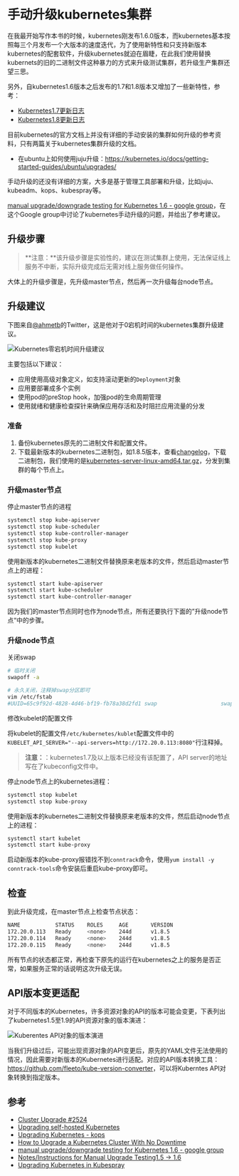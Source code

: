 # 手动升级kubernetes集群

在我最开始写作本书的时候，kubernetes刚发布1.6.0版本，而kubernetes基本按照每三个月发布一个大版本的速度迭代，为了使用新特性和只支持新版本kubernetes的配套软件，升级kubernetes就迫在眉睫，在此我们使用替换kubernets的旧的二进制文件这种暴力的方式来升级测试集群，若升级生产集群还望三思。

另外，自kubernetes1.6版本之后发布的1.7和1.8版本又增加了一些新特性，参考：

- [Kubernetes1.7更新日志](../appendix/kubernetes-1.7-changelog.md)
- [Kubernetes1.8更新日志](../appendix/kubernetes-1.8-changelog.md)

目前kubernetes的官方文档上并没有详细的手动安装的集群如何升级的参考资料，只有两篇关于kubernetes集群升级的文档。

- 在ubuntu上如何使用juju升级：https://kubernetes.io/docs/getting-started-guides/ubuntu/upgrades/

手动升级的还没有详细的方案，大多是基于管理工具部署和升级，比如juju、kubeadm、kops、kubespray等。

[manual upgrade/downgrade testing for Kubernetes 1.6 - google group](https://groups.google.com/forum/#!topic/kubernetes-dev/jDbGKAsfo4Q)，在这个Google group中讨论了kubernetes手动升级的问题，并给出了参考建议。

## 升级步骤

> **注意：**该升级步骤是实验性的，建议在测试集群上使用，无法保证线上服务不中断，实际升级完成后无需对线上服务做任何操作。

大体上的升级步骤是，先升级master节点，然后再一次升级每台node节点。

## 升级建议

下图来自[@ahmetb](https://twitter.com/ahmetb)的Twitter，这是他对于0宕机时间的kubernetes集群升级建议。

![Kubernetes零宕机时间升级建议](../images/zero-downtime-kubernetes-upgrade-tips.jpg)

主要包括以下建议：

- 应用使用高级对象定义，如支持滚动更新的`Deployment`对象
- 应用要部署成多个实例
- 使用pod的preStop hook，加强pod的生命周期管理
- 使用就绪和健康检查探针来确保应用存活和及时阻拦应用流量的分发

### 准备

1. 备份kubernetes原先的二进制文件和配置文件。
2. 下载最新版本的kubernetes二进制包，如1.8.5版本，查看[changelog](https://github.com/kubernetes/kubernetes/blob/master/CHANGELOG-1.8.md)，下载二进制包，我们使用的是[kubernetes-server-linux-amd64.tar.gz](https://dl.k8s.io/v1.8.5/kubernetes-server-linux-amd64.tar.gz)，分发到集群的每个节点上。

### 升级master节点

停止master节点的进程

```bash
systemctl stop kube-apiserver
systemctl stop kube-scheduler
systemctl stop kube-controller-manager
systemctl stop kube-proxy
systemctl stop kubelet
```

使用新版本的kubernetes二进制文件替换原来老版本的文件，然后启动master节点上的进程：

```bash
systemctl start kube-apiserver
systemctl start kube-scheduler
systemctl start kube-controller-manager
```

因为我们的master节点同时也作为node节点，所有还要执行下面的”升级node节点“中的步骤。

### 升级node节点

关闭swap

```bash
# 临时关闭
swapoff -a

# 永久关闭，注释掉swap分区即可
vim /etc/fstab
#UUID=65c9f92d-4828-4d46-bf19-fb78a38d2fd1 swap                    swap    defaults        0 0
```

修改kubelet的配置文件

将kubelet的配置文件`/etc/kubernetes/kublet`配置文件中的`KUBELET_API_SERVER="--api-servers=http://172.20.0.113:8080"`行注释掉。

> **注意：**：kubernetes1.7及以上版本已经没有该配置了，API server的地址写在了kubeconfig文件中。

停止node节点上的kubernetes进程：

```bash
systemctl stop kubelet
systemctl stop kube-proxy
```

使用新版本的kubernetes二进制文件替换原来老版本的文件，然后启动node节点上的进程：

```bash
systemctl start kubelet
systemctl start kube-proxy
```

启动新版本的kube-proxy报错找不到`conntrack`命令，使用`yum install -y conntrack-tools`命令安装后重启kube-proxy即可。

## 检查

到此升级完成，在master节点上检查节点状态：

```bash
NAME           STATUS    ROLES     AGE       VERSION
172.20.0.113   Ready     <none>    244d      v1.8.5
172.20.0.114   Ready     <none>    244d      v1.8.5
172.20.0.115   Ready     <none>    244d      v1.8.5
```

所有节点的状态都正常，再检查下原先的运行在kubernetes之上的服务是否正常，如果服务正常的话说明这次升级无误。

## API版本变更适配

对于不同版本的Kubernetes，许多资源对象的API的版本可能会变更，下表列出了kubernetes1.5至1.9的API资源对象的版本演进：

![Kuberentes API对象的版本演进](../images/kubernetes-apversions-changes.jpg)

当我们升级过后，可能出现资源对象的API变更后，原先的YAML文件无法使用的情况，因此需要对新版本的Kubernetes进行适配。对应的API版本转换工具：<https://github.com/fleeto/kube-version-converter>，可以将Kuberntes API对象转换到指定版本。

## 参考

- [Cluster Upgrade #2524](https://github.com/kubernetes/kubernetes/issues/2524)
- [Upgrading self-hosted Kubernetes](https://coreos.com/matchbox/docs/latest/bootkube-upgrades.html)
- [Upgrading Kubernetes - kops](https://github.com/kubernetes/kops/blob/master/docs/upgrade.md)
- [How to Upgrade a Kubernetes Cluster With No Downtime](https://medium.com/retailmenot-engineering/zero-downtime-kubernetes-cluster-upgrades-aab4cac943d2)
- [manual upgrade/downgrade testing for Kubernetes 1.6 - google group](https://groups.google.com/forum/#!topic/kubernetes-dev/jDbGKAsfo4Q)
- [Notes/Instructions for Manual Upgrade Testing1.5 -> 1.6](https://docs.google.com/document/d/1DtQFhxmKSZJJ_yv8ttweqotburHHZWxaCYnFbjLDA5g/edit)
- [Upgrading Kubernetes in Kubespray](https://github.com/kubernetes-incubator/kubespray/blob/master/docs/upgrades.md)